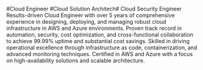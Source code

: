 #Cloud Engineer #Cloud Solution Architech# Cloud Security Engineer
Results-driven Cloud Engineer with over 5 years of comprehensive experience in designing, deploying, and managing robust cloud infrastructure in AWS and Azure environments. Proven track record in automation, security, cost optimization, and cross-functional collaboration to achieve 99.99% uptime and substantial cost savings. Skilled in driving operational excellence through infrastructure as code, containerization, and advanced monitoring techniques. Certified in AWS and Azure with a focus on high-availability solutions and scalable architecture.
